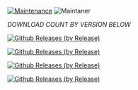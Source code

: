 [![Maintenance](https://img.shields.io/badge/Maintained%3F-yes-green.svg)](https://GitHub.com/Naereen/StrapDown.js/graphs/commit-activity)   ![Maintaner](https://img.shields.io/badge/maintainer-abhixv-blue)

*DOWNLOAD COUNT BY VERSION BELOW*

[![Github Releases (by Release)](https://img.shields.io/github/downloads/HyconOS-Releases/begonia/V2.5/total.svg)](https://GitHub.com/Hycon-Releases/begonia/releases)



[![Github Releases (by Release)](https://img.shields.io/github/downloads/HyconOS-Releases/begonia/V2.0/total.svg)](https://GitHub.com/Hycon-Releases/begonia/releases)


[![Github Releases (by Release)](https://img.shields.io/github/downloads/HyconOS-Releases/begonia/V1.5/total.svg)](https://GitHub.com/Hycon-Releases/begonia/releases)


[![Github Releases (by Release)](https://img.shields.io/github/downloads/HyconOS-Releases/begonia/V1.0_Aureus/total.svg)](https://GitHub.com/Hycon-Releases/begonia/releases)
